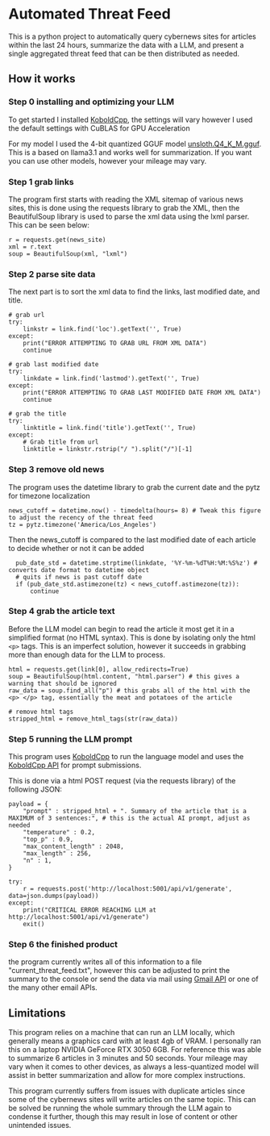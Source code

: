 # Automated Threat Feed
This is a python project to automatically query cybernews sites for articles within the last 24 hours, summarize the data with a LLM, and present a single aggregated threat feed that can be then distributed as needed.

## How it works
### Step 0 installing and optimizing your LLM
To get started I installed [KoboldCpp](https://github.com/LostRuins/koboldcpp), the settings will vary however I used the default settings with CuBLAS for GPU Acceleration

For my model I used the 4-bit quantized GGUF model [unsloth.Q4_K_M.gguf](https://huggingface.co/raaec/llama3.1-8b-instruct-summarize-q4_k_m). This is a based on llama3.1 and works well for summarization. If you want you can use other models, however your mileage may vary.
### Step 1 grab links
The program first starts with reading the XML sitemap of various news sites, this is done using the requests library to grab the XML, then the BeautifulSoup library is used to parse the xml data using the lxml parser. This can be seen below:
```
r = requests.get(news_site)
xml = r.text
soup = BeautifulSoup(xml, "lxml")
```
### Step 2 parse site data
The next part is to sort the xml data to find the links, last modified date, and title.
```
# grab url
try:
    linkstr = link.find('loc').getText('', True)
except:
    print("ERROR ATTEMPTING TO GRAB URL FROM XML DATA")
    continue

# grab last modified date
try:
    linkdate = link.find('lastmod').getText('', True)
except:
    print("ERROR ATTEMPTING TO GRAB LAST MODIFIED DATE FROM XML DATA")
    continue
    
# grab the title
try:
    linktitle = link.find('title').getText('', True)
except:
    # Grab title from url
    linktitle = linkstr.rstrip("/ ").split("/")[-1]
```
### Step 3 remove old news
The program uses the datetime library to grab the current date and the pytz for timezone localization
```
news_cutoff = datetime.now() - timedelta(hours= 8) # Tweak this figure to adjust the recency of the threat feed
tz = pytz.timezone('America/Los_Angeles')
```
Then the news_cutoff is compared to the last modified date of each article to decide whether or not it can be added
```
  pub_date_std = datetime.strptime(linkdate, '%Y-%m-%dT%H:%M:%S%z') # converts date format to datetime object
  # quits if news is past cutoff date
  if (pub_date_std.astimezone(tz) < news_cutoff.astimezone(tz)):
      continue
```
### Step 4 grab the article text
Before the LLM model can begin to read the article it most get it in a simplified format (no HTML syntax). This is done by isolating only the html `<p>` tags. This is an imperfect solution, however it succeeds in grabbing more than enough data for the LLM to process.
```
html = requests.get(link[0], allow_redirects=True)
soup = BeautifulSoup(html.content, "html.parser") # this gives a warning that should be ignored
raw_data = soup.find_all("p") # this grabs all of the html with the <p> </p> tag, essentially the meat and potatoes of the article

# remove html tags
stripped_html = remove_html_tags(str(raw_data))
```
### Step 5 running the LLM prompt
This program uses [KoboldCpp](https://github.com/LostRuins/koboldcpp) to run the language model and uses the [KoboldCpp API](https://lite.koboldai.net/koboldcpp_api) for prompt submissions.

This is done via a html POST request (via the requests library) of the following JSON:
```
payload = {
    "prompt" : stripped_html + ". Summary of the article that is a MAXIMUM of 3 sentences:", # this is the actual AI prompt, adjust as needed
    "temperature" : 0.2,
    "top_p" : 0.9,
    "max_content_length" : 2048,
    "max_length" : 256,
    "n" : 1,
}

try:
    r = requests.post('http://localhost:5001/api/v1/generate', data=json.dumps(payload))
except:
    print("CRITICAL ERROR REACHING LLM at http://localhost:5001/api/v1/generate")
    exit()
```
### Step 6 the finished product
the program currently writes all of this information to a file "current_threat_feed.txt", however this can be adjusted to print the summary to the console or send the data via mail using [Gmail API](https://developers.google.com/gmail/api/guides) or one of the many other email APIs.
## Limitations
This program relies on a machine that can run an LLM locally, which generally means a graphics card with at least 4gb of VRAM. I personally ran this on a laptop NVIDIA GeForce RTX 3050 6GB. For reference this was able to summarize 6 articles in 3 minutes and 50 seconds. Your mileage may vary when it comes to other devices, as always a less-quantized model will assist in better summarization and allow for more complex instructions.

This program currently suffers from issues with duplicate articles since some of the cybernews sites will write articles on the same topic. This can be solved be running the whole summary through the LLM again to condense it further, though this may result in lose of content or other unintended issues.
